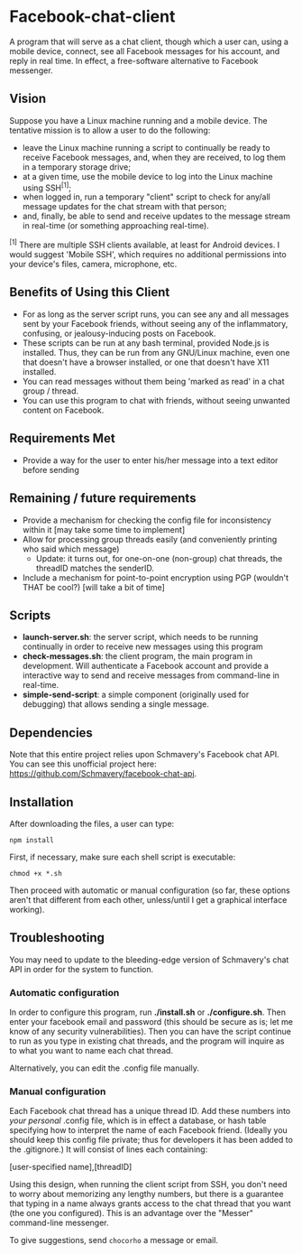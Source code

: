 # Facebook-chat-client
A program that will serve as a chat client, though which a user can, using a mobile device, connect, see all Facebook messages for his account, and reply in real time. In effect, a free-software alternative to Facebook messenger.

## Vision
Suppose you have a Linux machine running and a mobile device. The tentative mission is to allow a user to do the following:
*    leave the Linux machine running a script to continually be ready to receive Facebook messages, and, when they are received, to log them in a temporary storage drive;
*    at a given time, use the mobile device to log into the Linux machine using SSH<sup>[1]</sup>;
*    when logged in, run a temporary "client" script to check for any/all message updates for the chat stream with that person;
*    and, finally, be able to send and receive updates to the message stream in real-time (or something approaching real-time).

<sup>[1]</sup> There are multiple SSH clients available, at least for Android devices. I would suggest 'Mobile SSH', which requires no additional permissions into your device's files, camera, microphone, etc.

## Benefits of Using this Client
*    For as long as the server script runs, you can see any and all messages sent by your Facebook friends, without seeing any of the inflammatory, confusing, or jealousy-inducing posts on Facebook.
*    These scripts can be run at any bash terminal, provided Node.js is installed. Thus, they can be run from any GNU/Linux machine, even one that doesn't have a browser installed, or one that doesn't have X11 installed.
*    You can read messages without them being 'marked as read' in a chat group / thread.
*    You can use this program to chat with friends, without seeing unwanted content on Facebook.

## Requirements Met
*    Provide a way for the user to enter his/her message into a text editor before sending

## Remaining / future requirements
*    Provide a mechanism for checking the config file for inconsistency within it [may take some time to implement]
*    Allow for processing group threads easily (and conveniently printing who said which message)
     *    Update: it turns out, for one-on-one (non-group) chat threads, the threadID matches the senderID.
*    Include a mechanism for point-to-point encryption using PGP (wouldn't THAT be cool?) [will take a bit of time]

## Scripts
*    **launch-server.sh**: the server script, which needs to be running continually in order to receive new messages using this program
*    **check-messages.sh**: the client program, the main program in development. Will authenticate a Facebook account and provide a interactive way to send and receive messages from command-line in real-time.
*    **simple-send-script**: a simple component (originally used for debugging) that allows sending a single message.

## Dependencies
Note that this entire project relies upon Schmavery's Facebook chat API. You can see this unofficial project here: https://github.com/Schmavery/facebook-chat-api.

## Installation

After downloading the files, a user can type:

`npm install`

First, if necessary, make sure each shell script is executable:

`chmod +x *.sh`

Then proceed with automatic or manual configuration (so far, these options aren't that different from each other, unless/until I get a graphical interface working).

## Troubleshooting
You may need to update to the bleeding-edge version of Schmavery's chat API in order for the system to function.

### Automatic configuration
In order to configure this program, run **./install.sh** or **./configure.sh**. Then enter your facebook email and password (this should be secure as is; let me know of any security vulnerabilities). Then you can have the script continue to run as you type in existing chat threads, and the program will inquire as to what you want to name each chat thread.

Alternatively, you can edit the .config file manually.

### Manual configuration
Each Facebook chat thread has a unique thread ID. 
Add these numbers into *your personal* .config file, which is in effect a database, or hash table specifying how to interpret the name of each Facebook friend. 
(Ideally you should keep this config file private; thus for developers it has been added to the .gitignore.) 
It will consist of lines each containing: 

[user-specified name],[threadID]

Using this design, when running the client script from SSH, you don't need to worry about memorizing any lengthy numbers, but there is a guarantee that typing in a name always grants access to the chat thread that you want (the one you configured). This is an advantage over the "Messer" command-line messenger.

To give suggestions, send `chocorho` a message or email.

